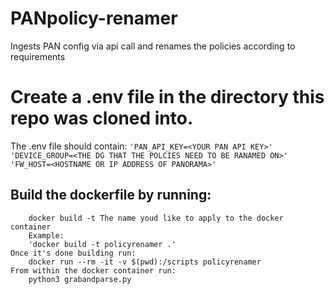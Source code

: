 # PANpolicy-renamer
Ingests PAN config via api call and renames the policies according to requirements

# Create a .env file in the directory this repo was cloned into.
The .env file should contain:
	```
	'PAN_API_KEY=<YOUR PAN API KEY>'
	'DEVICE_GROUP=<THE DG THAT THE POLCIES NEED TO BE RANAMED ON>'
	'FW_HOST=<HOSTNAME OR IP ADDRESS OF PANORAMA>'
	```

## Build the dockerfile by running: 
```
	docker build -t The name youd like to apply to the docker container
	Example:
	'docker build -t policyrenamer .'
Once it's done building run:
	docker run --rm -it -v $(pwd):/scripts policyrenamer
From within the docker container run:
	python3 grabandparse.py 
```
